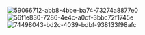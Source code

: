 ![59066712-abb8-4bbe-ba74-73274a8877e0](https://github.com/user-attachments/assets/6504158f-8850-42b1-9c42-96877fcfc529)
![56f1e830-7286-4e4c-a0df-3bbc72f1745e](https://github.com/user-attachments/assets/62c352aa-5837-4dba-b51c-1fea99db3fc6)
![74498043-bd2c-4039-bdbf-938133f98afc](https://github.com/user-attachments/assets/620e131e-0754-4c05-900c-c925c4ea5d39)
